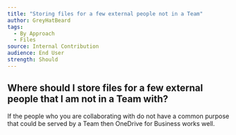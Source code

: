 ```yaml
---
title: "Storing files for a few external people not in a Team"
author: GreyHatBeard
tags: 
  - By Approach
  - Files
source: Internal Contribution
audience: End User
strength: Should
---
```

## Where should I store files for a few external people that I am not in a Team with?

If the people who you are collaborating with do not have a common purpose that could be served by a Team then OneDrive for Business works well.